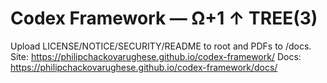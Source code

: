 # Codex Framework — Ω+1 ↑ TREE(3)

Upload LICENSE/NOTICE/SECURITY/README to root and PDFs to /docs.
Site: https://philipchackovarughese.github.io/codex-framework/
Docs: https://philipchackovarughese.github.io/codex-framework/docs/
